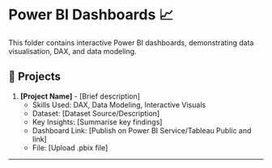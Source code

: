 # Power BI Dashboards 📈

This folder contains interactive Power BI dashboards, demonstrating data visualisation, DAX, and data modeling.

## 🔹 Projects
1. **[Project Name]** - [Brief description]
   - Skills Used: DAX, Data Modeling, Interactive Visuals
   - Dataset: [Dataset Source/Description]
   - Key Insights: [Summarise key findings]
   - Dashboard Link: [Publish on Power BI Service/Tableau Public and link]
   - File: [Upload .pbix file]

---

